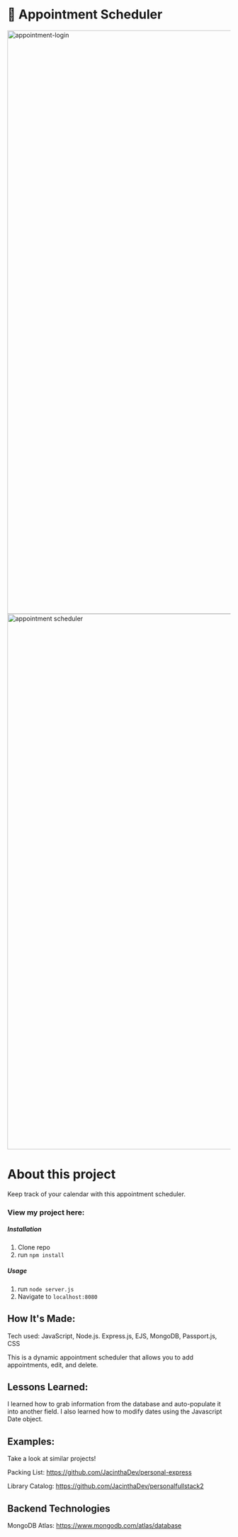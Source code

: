 # 📅 Appointment Scheduler

<img width="1315" alt="appointment-login" src="https://github.com/JacinthaDev/personalfullstack1/assets/129231721/9bbcee8c-aeb9-49be-b914-428a4659ce12">

<img width="1207" alt="appointment scheduler" src="https://github.com/JacinthaDev/personalfullstack1/assets/129231721/5cfefbae-c1bb-409e-92b4-7103647134f1">

# About this project
Keep track of your calendar with this appointment scheduler.


### View my project here: 

##### Installation

1. Clone repo
2. run `npm install`

##### Usage

1. run `node server.js`
2. Navigate to `localhost:8080`



## How It's Made:
Tech used: JavaScript, Node.js. Express.js, EJS, MongoDB, Passport.js, CSS

This is a dynamic appointment scheduler that allows you to add appointments, edit, and delete.

## Lessons Learned:
I learned how to grab information from the database and auto-populate it into another field. I also learned how to modify dates using the Javascript Date object.

## Examples:
Take a look at similar projects!

Packing List: https://github.com/JacinthaDev/personal-express

Library Catalog: https://github.com/JacinthaDev/personalfullstack2

## Backend Technologies
MongoDB Atlas: https://www.mongodb.com/atlas/database



